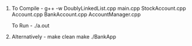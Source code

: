 1. To Compile -
    g++ -w DoublyLinkedList.cpp main.cpp StockAccount.cpp Account.cpp BankAccount.cpp AccountManager.cpp

    To Run - 
    ./a.out

2. Alternatively - 
    make clean
    make
    ./BankApp